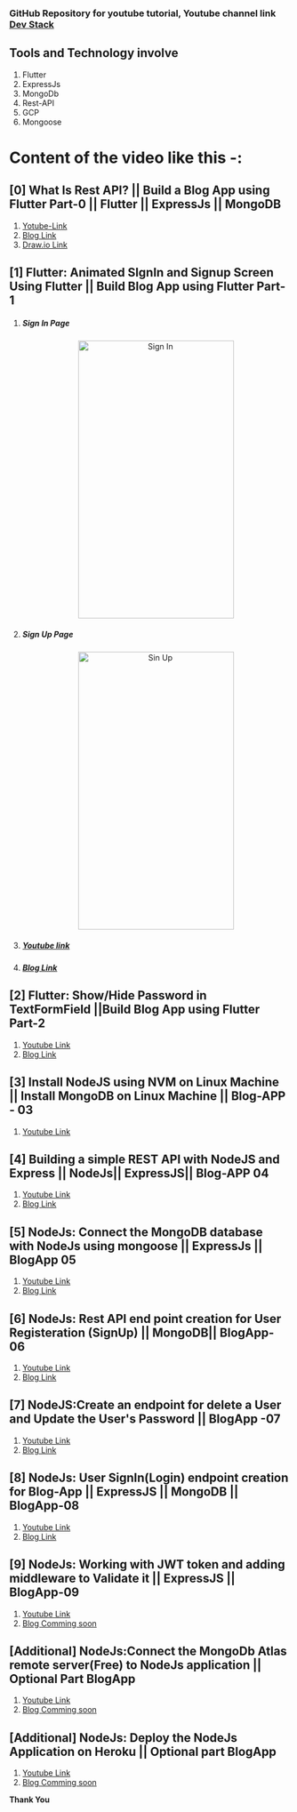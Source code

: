 ### GitHub Repository for youtube tutorial, Youtube channel link [Dev Stack](https://www.youtube.com/channel/UCE9YNto5Fc8u7DdOTuCm8rw)

## Tools and Technology involve

1. Flutter
2. ExpressJs
3. MongoDb
4. Rest-API
5. GCP
6. Mongoose

# Content of the video like this -:

## [0] What Is Rest API? || Build a Blog App using Flutter Part-0 || Flutter || ExpressJs || MongoDB

1. [Yotube-Link](https://www.youtube.com/watch?v=T35T8nzyRDI)
2. [Blog Link](https://medium.com/@balram0698/introduction-of-blog-app-development-from-scratch-blogapp-part-0-d19f6aef9299?source=---------4------------------)
3. [Draw.io Link](https://www.draw.io/?lightbox=1&highlight=0000ff&edit=_blank&layers=1&nav=1&page-id=SgStdr2rC7qg5bD1QRTW#G1hFM7_varv9C--swhLQEDc5JGPNZI7YgB)

## [1] Flutter: Animated SIgnIn and Signup Screen Using Flutter || Build Blog App using Flutter Part-1

1. <h5>Sign In Page</h5>
   <p align="center">
     <img src="https://github.com/balram0608/youtube-tutorial/blob/master/image/signIn.gif" width="280" height="500"  title="hover text" alt ="Sign In">
     </p>

2. <h5>Sign Up Page</h5>
     <p align="center">
     <img src="https://github.com/balram0608/youtube-tutorial/blob/master/image/signup.gif" width="280" height="500"   alt="Sin Up">
   </p>

3. <h5> <a href="https://youtu.be/T7evkslL650">Youtube link</a> </h5>

4. <h5> <a href="https://medium.com/@balram0698/flutter-signin-and-signup-screen-with-dark-mode-bloagapp-part-1-9ea082bec82a?source=---------2------------------">Blog Link</a></h5>

## [2] Flutter: Show/Hide Password in TextFormField ||Build Blog App using Flutter Part-2

1. [Youtube Link](https://www.youtube.com/watch?v=mYSADRPESec&t=381s)
2. [Blog Link](https://medium.com/@balram0698/flutter-signin-and-signup-screen-with-dark-mode-bloagapp-part-1-9ea082bec82a?source=---------2------------------)

## [3] Install NodeJS using NVM on Linux Machine || Install MongoDB on Linux Machine || Blog-APP - 03

1. [Youtube Link](https://www.youtube.com/watch?v=3Pol218EKcQ&t=8s)

## [4] Building a simple REST API with NodeJS and Express || NodeJs|| ExpressJS|| Blog-APP 04

1. [Youtube Link](https://www.youtube.com/watch?v=bDykTWre_5o)
2. [Blog Link](https://medium.com/@balram0698/building-a-simple-rest-api-with-nodejs-and-express-blog-app-02-76d5715921e8?source=---------4------------------)

## [5] NodeJs: Connect the MongoDB database with NodeJs using mongoose || ExpressJs || BlogApp 05

1. [Youtube Link](https://www.youtube.com/watch?v=kFJaXNP_YpI)
2. [Blog Link](https://medium.com/@balram0698/building-a-simple-rest-api-with-nodejs-and-express-blog-app-02-76d5715921e8?source=---------4------------------)

## [6] NodeJs: Rest API end point creation for User Registeration (SignUp) || MongoDB|| BlogApp-06

1. [Youtube Link](https://www.youtube.com/watch?v=kRk8mPlM_RQ)
2. [Blog Link](https://medium.com/@balram0698/nodejs-user-signin-and-signup-endpoint-creation-using-nodejs-and-expressjs-mongodb-blog-app-f83b8c7801b0)

## [7] NodeJS:Create an endpoint for delete a User and Update the User's Password || BlogApp -07

1. [Youtube Link](https://www.youtube.com/watch?v=zl4WmDTVrIA)
2. [Blog Link](https://medium.com/@balram0698/nodejs-user-signin-and-signup-endpoint-creation-using-nodejs-and-expressjs-mongodb-blog-app-f83b8c7801b0)

## [8] NodeJs: User SignIn(Login) endpoint creation for Blog-App || ExpressJS || MongoDB || BlogApp-08

1. [Youtube Link](https://www.youtube.com/watch?v=CofTLSv7LXI)
2. [Blog Link](https://medium.com/@balram0698/nodejs-user-signin-and-signup-endpoint-creation-using-nodejs-and-expressjs-mongodb-blog-app-f83b8c7801b0)

## [9] NodeJs: Working with JWT token and adding middleware to Validate it || ExpressJS || BlogApp-09

1. [Youtube Link](https://www.youtube.com/watch?v=BeJJhXZ60Fw)
2. [Blog Comming soon](#)

## [Additional] NodeJs:Connect the MongoDb Atlas remote server(Free) to NodeJs application || Optional Part BlogApp

1. [Youtube Link](https://www.youtube.com/watch?v=8hYmtIi9Pfk)
2. [Blog Comming soon](#)

## [Additional] NodeJs: Deploy the NodeJs Application on Heroku || Optional part BlogApp

1. [Youtube Link](https://www.youtube.com/watch?v=_Cq5pQTIhWQ&t=1s)
2. [Blog Comming soon](#)

**Thank You**
